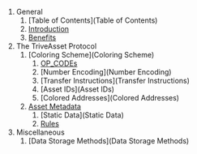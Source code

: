 1. General
	1. [Table of Contents](Table of Contents)
	1. [Introduction](Introduction)
	1. [Benefits](Benefits)
1. The TriveAsset Protocol
	1. [Coloring Scheme](Coloring Scheme)
		1. [OP_CODEs](OP_CODEs)
		1. [Number Encoding](Number Encoding)
		1. [Transfer Instructions](Transfer Instructions)
		1. [Asset IDs](Asset IDs)
		1. [Colored Addresses](Colored Addresses)
	1. [Asset Metadata](Metadata)
		1. [Static Data](Static Data)
		1. [Rules](Rules)
1. Miscellaneous
	1. [Data Storage Methods](Data Storage Methods)
